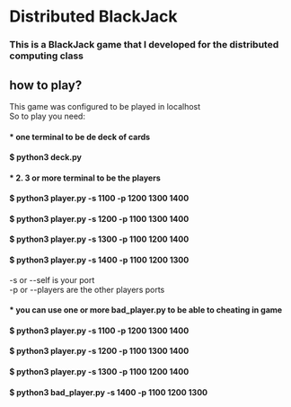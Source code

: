 # Distributed BlackJack
### This is a BlackJack game that I developed for the distributed computing class

## how to play?
 This game was configured to be played in localhost  
 So to play you need:  
#### * one terminal to be de deck of cards  
#### $ python3 deck.py  
#### * 2. 3 or more terminal to be the players  
#### $ python3 player.py -s 1100 -p 1200 1300 1400  
#### $ python3 player.py -s 1200 -p 1100 1300 1400  
#### $ python3 player.py -s 1300 -p 1100 1200 1400  
#### $ python3 player.py -s 1400 -p 1100 1200 1300    
  -s or --self is your port  
-p or --players are the other players ports  
    
#### * you can use one or more bad_player.py to be able to cheating in game  
#### $ python3 player.py -s 1100 -p 1200 1300 1400  
#### $ python3 player.py -s 1200 -p 1100 1300 1400  
#### $ python3 player.py -s 1300 -p 1100 1200 1400  
#### $ python3 bad_player.py -s 1400 -p 1100 1200 1300  
